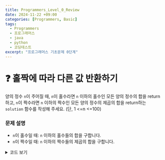 ```yaml
---
title: Programmers_Level_0_Review
date: 2024-11-22 +09:00
categories: [Programmers, Basic]
tags: 
  - Programmers
  - 프로그래머스
  - java
  - python
  - 코딩테스트
excerpt: "프로그래머스 기초문제 0단계"
---
```

<!--more-->
# ❓ 홀짝에 따라 다른 값 반환하기

양의 정수 `n`이 주어질 때, `n`이 홀수라면 `n` 이하의 홀수인 모든 양의 정수의 합을 return하고, `n`이 짝수라면 `n` 이하의 짝수인 모든 양의 정수의 제곱의 합을 return하는 `solution` 함수를 작성해 주세요. (단, 1 <=n <=100)

### 문제 설명

- `n`이 홀수일 때: `n` 이하의 홀수들의 합을 구합니다.
- `n`이 짝수일 때: `n` 이하의 짝수들의 제곱의 합을 구합니다.

<details>
  <summary>코드 보기</summary>

 ```java
  class Solution {
      public int solution(int n) {
          int answer = 0;
          
          if (n % 2 == 1) {  // n이 홀수일 때
              for (int i = 1; i <= n; i += 2) {
                  answer += i;
              }
          } else {  // n이 짝수일 때
              for (int i = 2; i <= n; i += 2) {
                  answer += i * i;
              }
          }
          
          return answer;
      }
  }```
</details>

# ❓ 마지막 두 원소

정수 리스트 num_list가 주어질 때, 마지막 원소가 그전 원소보다 크면 마지막 원소에서 그전 원소를 뺀 값을 마지막 원소가 그전 원소보다 크지 않다면 마지막 원소를 두 배한 값을 추가하여 return하도록 solution 함수를 완성해주세요.

### 문제 설명

- `n`이 홀수일 때: `n` 이하의 홀수들의 합을 구합니다.
- `n`이 짝수일 때: `n` 이하의 짝수들의 제곱의 합을 구합니다.

<details>
  <summary>코드 보기</summary>

  ```java
  import java.util.Arrays;

class Solution {
    public int[] solution(int[] num_list) {
        // 마지막 원소 > 그전 원소 보다 크면, 마지막 원소 - 그전 원소
        // 마지막 원소 < 그전 원소 보다 크면, 마지막 원소 2배
        
        int last = num_list[num_list.length-1]; //마지막 원소
        int belast = num_list[num_list.length-2]; //그전 원소
        int result;

        if (last > belast) {
            result=last-belast;
        }
        else {result=last*2;}
        
        int[] new_num_list = Arrays.copyOf(num_list,num_list.length+1);
        new_num_list[new_num_list.length-1]=result;
        
        return new_num_list;
    }
}```
</details>
